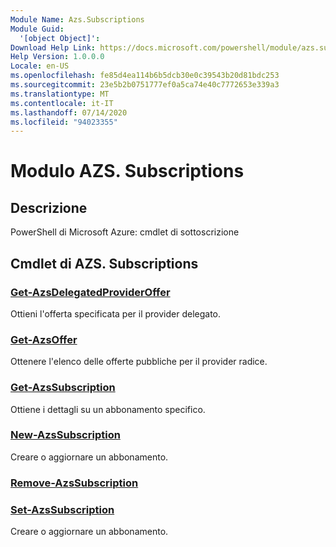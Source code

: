 ```yaml
---
Module Name: Azs.Subscriptions
Module Guid:
  '[object Object]': 
Download Help Link: https://docs.microsoft.com/powershell/module/azs.subscriptions
Help Version: 1.0.0.0
Locale: en-US
ms.openlocfilehash: fe85d4ea114b6b5dcb30e0c39543b20d81bdc253
ms.sourcegitcommit: 23e5b2b0751777ef0a5ca74e40c7772653e339a3
ms.translationtype: MT
ms.contentlocale: it-IT
ms.lasthandoff: 07/14/2020
ms.locfileid: "94023355"
---
```

# Modulo AZS. Subscriptions
## Descrizione
PowerShell di Microsoft Azure: cmdlet di sottoscrizione

## Cmdlet di AZS. Subscriptions
### [Get-AzsDelegatedProviderOffer](Get-AzsDelegatedProviderOffer.md)
Ottieni l'offerta specificata per il provider delegato.

### [Get-AzsOffer](Get-AzsOffer.md)
Ottenere l'elenco delle offerte pubbliche per il provider radice.

### [Get-AzsSubscription](Get-AzsSubscription.md)
Ottiene i dettagli su un abbonamento specifico.

### [New-AzsSubscription](New-AzsSubscription.md)
Creare o aggiornare un abbonamento.

### [Remove-AzsSubscription](Remove-AzsSubscription.md)


### [Set-AzsSubscription](Set-AzsSubscription.md)
Creare o aggiornare un abbonamento.

